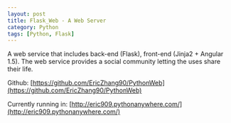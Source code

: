 ```yaml
---
layout: post
title: Flask_Web - A Web Server
category: Python
tags: [Python, Flask]
---
```


A web service that includes back-end (Flask), front-end (Jinja2 + Angular 1.5). The web service provides a social community letting the uses share their life.

Github: [https://github.com/EricZhang90/PythonWeb](https://github.com/EricZhang90/PythonWeb)

Currently running in: [http://eric909.pythonanywhere.com/](http://eric909.pythonanywhere.com/)



